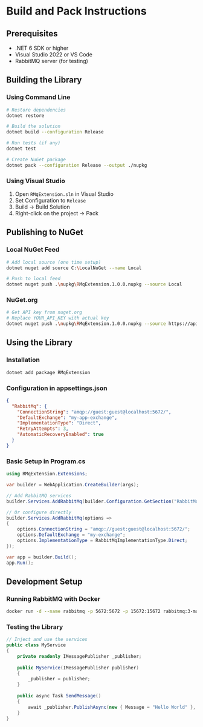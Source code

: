 # Build and Pack Instructions

## Prerequisites
- .NET 6 SDK or higher
- Visual Studio 2022 or VS Code
- RabbitMQ server (for testing)

## Building the Library

### Using Command Line
```bash
# Restore dependencies
dotnet restore

# Build the solution
dotnet build --configuration Release

# Run tests (if any)
dotnet test

# Create NuGet package
dotnet pack --configuration Release --output ./nupkg
```

### Using Visual Studio
1. Open `RMqExtension.sln` in Visual Studio
2. Set Configuration to `Release`
3. Build -> Build Solution
4. Right-click on the project -> Pack

## Publishing to NuGet

### Local NuGet Feed
```bash
# Add local source (one time setup)
dotnet nuget add source C:\LocalNuGet --name Local

# Push to local feed
dotnet nuget push .\nupkg\RMqExtension.1.0.0.nupkg --source Local
```

### NuGet.org
```bash
# Get API key from nuget.org
# Replace YOUR_API_KEY with actual key
dotnet nuget push .\nupkg\RMqExtension.1.0.0.nupkg --source https://api.nuget.org/v3/index.json --api-key YOUR_API_KEY
```

## Using the Library

### Installation
```bash
dotnet add package RMqExtension
```

### Configuration in appsettings.json
```json
{
  "RabbitMq": {
    "ConnectionString": "amqp://guest:guest@localhost:5672/",
    "DefaultExchange": "my-app-exchange",
    "ImplementationType": "Direct",
    "RetryAttempts": 3,
    "AutomaticRecoveryEnabled": true
  }
}
```

### Basic Setup in Program.cs
```csharp
using RMqExtension.Extensions;

var builder = WebApplication.CreateBuilder(args);

// Add RabbitMQ services
builder.Services.AddRabbitMq(builder.Configuration.GetSection("RabbitMq"));

// Or configure directly
builder.Services.AddRabbitMq(options =>
{
    options.ConnectionString = "amqp://guest:guest@localhost:5672/";
    options.DefaultExchange = "my-exchange";
    options.ImplementationType = RabbitMqImplementationType.Direct;
});

var app = builder.Build();
app.Run();
```

## Development Setup

### Running RabbitMQ with Docker
```bash
docker run -d --name rabbitmq -p 5672:5672 -p 15672:15672 rabbitmq:3-management
```

### Testing the Library
```csharp
// Inject and use the services
public class MyService
{
    private readonly IMessagePublisher _publisher;
    
    public MyService(IMessagePublisher publisher)
    {
        _publisher = publisher;
    }
    
    public async Task SendMessage()
    {
        await _publisher.PublishAsync(new { Message = "Hello World" }, "test.routing.key");
    }
}
```